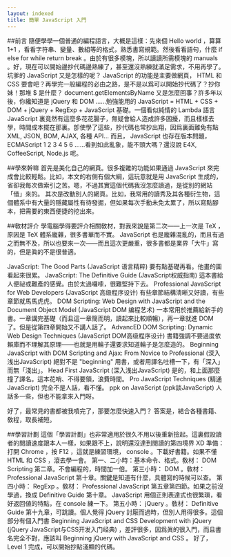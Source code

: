 ```yaml
---
layout: indexed
title: 簡單 JavaScript 入門
---
```

##前言
隨便學學一個普通的編程語言，大槪是這樣：先來個 Hello world ，算算 1+1 ，看看字符串、變量、數組等的格式，熟悉書寫規範。然後看看語句，什麼 if else for while return break 。由於有很多模塊，所以讀讀所需模塊的 manuals 。好，現在可以開始邊抄代碼邊熟練了，甚至還沒熟練就滿足需求，不用再學了。
坑爹的 JavaScript 又是怎樣的呢？ JavaScript 的功能是主要做網頁， HTML 和 CSS 要會吧？再學完一般編程的必由之路，是不是以爲可以開始抄代碼了？抄你妹！那堆 $ 是什麼？ document.getElementsByName 又是怎麼回事？許多年以後，你纔知道是 jQuery 和 DOM ……勉強能用的 JavaScript = HTML + CSS + DOM + jQuery + RegExp + JavaScript 基礎。一個看似純情的 Lambda 語言 JavaScript 裏竟然有這麼多花花腸子，無疑會給人造成許多困擾，而且樣樣去學，時間成本擺在那裏。卽使學了這些，抄代碼也常抄出翔，因爲裏面難免有點 XML, JSON, BOM, AJAX, 各種 API... 而且， JavaScript 也存在版本問題， ECMAScript 1 2 3 4 5 6 ……看到如此亂象，能不頭大嗎？還沒說 E4X, CoffeeScript, Node.js 呢。

##學來幹嘛
首先是美化自己的網頁。很多複雜的功能如果通過 JavaScript 來完成會比較輕鬆。比如，本文的右側有個大綱，這玩意就是用 JavaScript 生成的，省卻我每次做索引之苦。嗯，不過其實這個代碼我沒怎麼讀過，是從別的網站「借」來的。
其次是改動別人的網頁。比如，我常用的讀秀及其各種衍生物，這個體系中有大量的隱藏屬性有待發掘，但如果每次手動未免太累了，所以寫點腳本，把需要的東西便捷的挖出來。

##敎材評介
學電腦學得要評介相關敎材，對我來說是第二次——上一次是 TeX ，原因是 TeX 體系龐雜，很多書華而不實。 JavaScript 也是龐雜混亂的，而且有過之而無不及，所以也要來一次——而且這次更嚴重，很多書都是業界「大牛」寫的，但是眞的不是很普適。

JavaScript: The Good Parts (JavaScript 语言精粹) 要有點基礎再看。他畫的圖看起來很累。
JavaScript: The Definitive Guide (JavaScript权威指南) 這本書給人便祕或難產的感覺。由於太過囉嗦，很難堅持下去。
Professional JavaScript for Web Developers (JavaScript 高级程序设计) 有些章節結構淸晰又好讀，有些章節就馬馬虎虎。
DOM Scripting: Web Design with JavaScript and the Document Object Model (JavaScript DOM 编程艺术) 一本常用於推薦給新手的書。一章講完基礎（而且這一章簡而明，讀起來比較順暢），再一章就進 DOM 了。但是從第四章開始又不講人話了。
AdvancED DOM Scripting: Dynamic Web Design Techniques (JavaScript DOM高级程序设计) 書籍強調不要過度依賴庫而不理解其原理——也就是用輪子還要求知道輪子是怎麼造的。
Beginning JavaScript with DOM Scripting and Ajax: From Novice to Professional (深入浅出JavaScript) 絕對不是 "beginning" 用書，或者用譯名吐槽一下，有「深入」而無「淺出」。
Head First JavaScript (深入浅出JavaScript) 是的，和上面那麼撞了譯名。這本花哨、不得要領，浪費時間。
Pro JavaScript Techniques (精通JavaScript) 完全不是人話，看不懂。
ppk on JavaScript (ppk談JavaScript) 人話多一些，但也不能拿來入門呀。

好了，最常見的書都被我噴完了，那要怎麼快速入門？
答案是，結合各種書籍、敎程，取長補短。

##學習計劃
這個「學習計劃」也非常適用於很久不用以後重新撿起。這裏假設讀者的閱讀速度跟本人一樣，如果跟不上，說明還沒達到閱讀的第四境界 XD
準備：打開 Chrome ，按 F12 ，這就是練習環境， console 。下載好書籍。如果不懂 HTML 和 CSS ，滾去學一會。
第一、二小時：基本命令、格式。敎材： DOM Scripting 第二章。不會編程的，時間加一倍。
第三小時： DOM 。敎材： Professional JavaScript 第十章。關鍵是知道有什麼，具體寫的時候可以查。
第四小時： RegExp 。敎材： Professional JavaScript 第五章第四節。如果之前沒學過，換成 Definitive Guide 第十章。 JavaScript 用個正則表達式也很繁瑣，看好返回値的特點，在 console 練一下。
第五小時： jQuery 。敎材： Definitive Guide 第十九章，可跳讀。個人覺得 jQuery 討厭而過時，但別人用得很多。這個部分有個入門書 Beginning JavaScript and CSS Development with jQuery (jQuery JavaScript与CSS开发入门经典) ，差評很多，因爲眞的很入門，而且書名完全不對，應該叫 Beginning jQuery with JavaScript and CSS 。
好了，Level 1 完成，可以開始抄點淺顯的代碼。